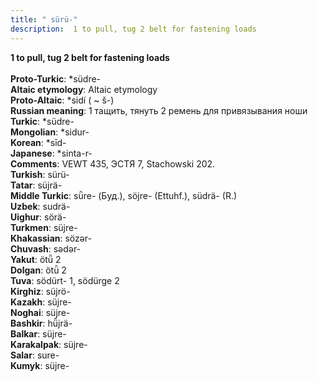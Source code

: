 ```yaml
---
title: " sürü-"
description:  1 to pull, tug 2 belt for fastening loads
---
```

<p data-pagefind-weight="0.5">
<strong> 1 to pull, tug 2 belt for fastening loads</strong><br><br>
<strong>Proto-Turkic</strong>:  *südre-<br>
<strong>Altaic etymology</strong>:  Altaic etymology<br>
<strong> Proto-Altaic</strong>:  *sidí ( ~ š-)<br>
<strong>Russian meaning</strong>:  1 тащить, тянуть 2 ремень для привязывания ноши<br>
<strong>Turkic</strong>:  *südre-<br>
<strong>Mongolian</strong>:  *sidur-<br>
<strong>Korean</strong>:  *sīd-<br>
<strong>Japanese</strong>:  *sinta-r-<br>
<strong>Comments</strong>:  VEWT 435, ЭСТЯ 7, Stachowski 202.<br>
<strong>Turkish</strong>:  sürü-<br>
<strong>Tatar</strong>:  süjrä-<br>
<strong>Middle Turkic</strong>:  sǖre- (Буд.), söjre- (Ettuhf.), südrä- (R.)<br>
<strong>Uzbek</strong>:  sudrä-<br>
<strong>Uighur</strong>:  sörä-<br>
<strong>Turkmen</strong>:  süjre-<br>
<strong>Khakassian</strong>:  sözǝr-<br>
<strong>Chuvash</strong>:  sǝdǝr-<br>
<strong>Yakut</strong>:  ötǖ 2<br>
<strong>Dolgan</strong>:  ötǖ 2<br>
<strong>Tuva</strong>:  södürt- 1, södürge 2<br>
<strong>Kirghiz</strong>:  süjrö-<br>
<strong>Kazakh</strong>:  süjre-<br>
<strong>Noghai</strong>:  süjre-<br>
<strong>Bashkir</strong>:  hü̆jrä-<br>
<strong>Balkar</strong>:  süjre-<br>
<strong>Karakalpak</strong>:  süjre-<br>
<strong>Salar</strong>:  sure-<br>
<strong>Kumyk</strong>:  süjre-<br>

</p>

